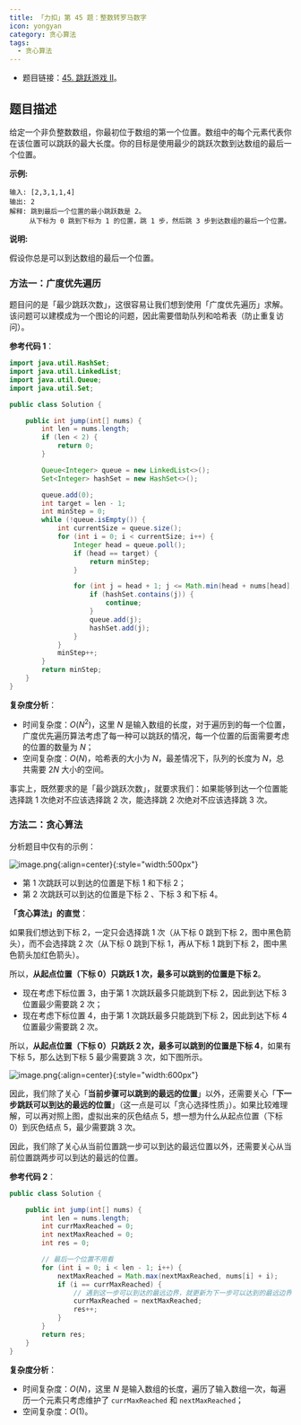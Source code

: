 ```yaml
---
title: 「力扣」第 45 题：整数转罗马数字
icon: yongyan
category: 贪心算法
tags:
  - 贪心算法
---
```


+ 题目链接：[45. 跳跃游戏 II](https://leetcode-cn.com/problems/jump-game-ii/)。


## 题目描述

给定一个非负整数数组，你最初位于数组的第一个位置。数组中的每个元素代表你在该位置可以跳跃的最大长度。你的目标是使用最少的跳跃次数到达数组的最后一个位置。

**示例:**

```
输入: [2,3,1,1,4]
输出: 2
解释: 跳到最后一个位置的最小跳跃数是 2。
     从下标为 0 跳到下标为 1 的位置，跳 1 步，然后跳 3 步到达数组的最后一个位置。
```

**说明:**

假设你总是可以到达数组的最后一个位置。

### 方法一：广度优先遍历

题目问的是「最少跳跃次数」，这很容易让我们想到使用「广度优先遍历」求解。该问题可以建模成为一个图论的问题，因此需要借助队列和哈希表（防止重复访问）。

**参考代码 1**：

```Java []
import java.util.HashSet;
import java.util.LinkedList;
import java.util.Queue;
import java.util.Set;

public class Solution {

    public int jump(int[] nums) {
        int len = nums.length;
        if (len < 2) {
            return 0;
        }

        Queue<Integer> queue = new LinkedList<>();
        Set<Integer> hashSet = new HashSet<>();

        queue.add(0);
        int target = len - 1;
        int minStep = 0;
        while (!queue.isEmpty()) {
            int currentSize = queue.size();
            for (int i = 0; i < currentSize; i++) {
                Integer head = queue.poll();
                if (head == target) {
                    return minStep;
                }

                for (int j = head + 1; j <= Math.min(head + nums[head], len - 1); j++) {
                    if (hashSet.contains(j)) {
                        continue;
                    }
                    queue.add(j);
                    hashSet.add(j);
                }
            }
            minStep++;
        }
        return minStep;
    }
}
```

**复杂度分析**：

+ 时间复杂度：$O(N^2)$，这里 $N$ 是输入数组的长度，对于遍历到的每一个位置，广度优先遍历算法考虑了每一种可以跳跃的情况，每一个位置的后面需要考虑的位置的数量为 $N$；
+ 空间复杂度：$O(N)$，哈希表的大小为 $N$，最差情况下，队列的长度为 $N$，总共需要 $2N$ 大小的空间。

事实上，既然要求的是「最少跳跃次数」，就要求我们：如果能够到达一个位置能选择跳 1 次绝对不应该选择跳 2 次，能选择跳 2 次绝对不应该选择跳 3 次。

### 方法二：贪心算法

分析题目中仅有的示例：

![image.png](https://pic.leetcode-cn.com/1615995811-whLcHj-image.png){:align=center}{:style="width:500px"}

+ 第 1 次跳跃可以到达的位置是下标 1 和下标 2；
+ 第 2 次跳跃可以到达的位置是下标 2 、下标 3 和下标 4。

**「贪心算法」的直觉**：

如果我们想达到下标 2，一定只会选择跳 1 次（从下标 0 跳到下标 2，图中黑色箭头），而不会选择跳 2 次（从下标 0 跳到下标 1，再从下标 1 跳到下标 2，图中黑色箭头加红色箭头）。

所以，**从起点位置（下标 0）只跳跃 1 次，最多可以跳到的位置是下标 2**。

+ 现在考虑下标位置 3，由于第 1 次跳跃最多只能跳到下标 2，因此到达下标 3 位置最少需要跳 2 次；
+ 现在考虑下标位置 4，由于第 1 次跳跃最多只能跳到下标 2，因此到达下标 4 位置最少需要跳 2 次。

所以，**从起点位置（下标 0）只跳跃 2 次，最多可以跳到的位置是下标 4**，如果有下标 5，那么达到下标 5 最少需要跳 3 次，如下图所示。

![image.png](https://pic.leetcode-cn.com/1615996033-bbQjwk-image.png){:align=center}{:style="width:600px"}

因此，我们除了关心「**当前步骤可以跳到的最远的位置**」以外，还需要关心「**下一步跳跃可以到达的最远的位置**」（这一点是可以「贪心选择性质」）。如果比较难理解，可以再对照上图，虚拟出来的灰色结点 5，想一想为什么从起点位置（下标 0）到灰色结点 5，最少需要跳 3 次。

因此，我们除了关心从当前位置跳一步可以到达的最远位置以外，还需要关心从当前位置跳两步可以到达的最远的位置。

**参考代码 2**：

```Java []
public class Solution {

    public int jump(int[] nums) {
        int len = nums.length;
        int currMaxReached = 0;
        int nextMaxReached = 0;
        int res = 0;

        // 最后一个位置不用看
        for (int i = 0; i < len - 1; i++) {
            nextMaxReached = Math.max(nextMaxReached, nums[i] + i);
            if (i == currMaxReached) {
                // 遇到这一步可以到达的最远边界，就更新为下一步可以达到的最远边界，并且最少步数加一
                currMaxReached = nextMaxReached;
                res++;
            }
        }
        return res;
    }
}
```

**复杂度分析**：

+ 时间复杂度：$O(N)$，这里 $N$ 是输入数组的长度，遍历了输入数组一次，每遍历一个元素只考虑维护了 `currMaxReached` 和 `nextMaxReached`；
+ 空间复杂度：$O(1)$。